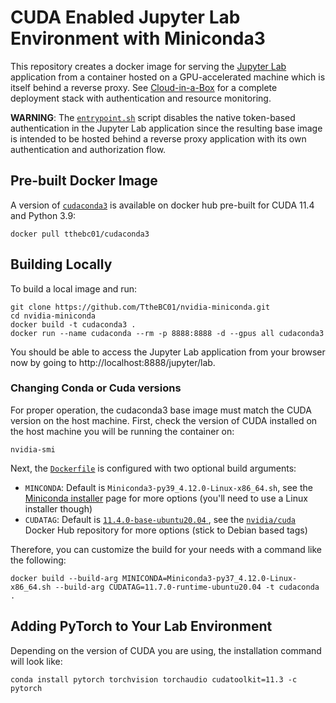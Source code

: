 # CUDA Enabled Jupyter Lab Environment with Miniconda3

This repository creates a docker image for serving the [Jupyter Lab](https://jupyter.org/) application from a container hosted on a GPU-accelerated machine which 
is itself behind a reverse proxy. See [Cloud-in-a-Box](https://github.com/TtheBC01/Cloud-in-a-Box) for a complete deployment stack with authentication and 
resource monitoring. 

**WARNING**: The [`entrypoint.sh`](/entrypoint.sh) script disables the native token-based authentication in the Jupyter Lab application since the resulting base image
is intended to be hosted behind a reverse proxy application with its own authentication and authorization flow. 

## Pre-built Docker Image

A version of [`cudaconda3`](https://hub.docker.com/r/tthebc01/cudaconda3) is available on docker hub pre-built for CUDA 11.4 and Python 3.9:

```shell
docker pull tthebc01/cudaconda3
```

## Building Locally

To build a local image and run:

```shell
git clone https://github.com/TtheBC01/nvidia-miniconda.git
cd nvidia-miniconda
docker build -t cudaconda3 .
docker run --name cudaconda --rm -p 8888:8888 -d --gpus all cudaconda3
```

You should be able to access the Jupyter Lab application from your browser now by going to http://localhost:8888/jupyter/lab.

### Changing Conda or Cuda versions

For proper operation, the cudaconda3 base image must match the CUDA version on the host machine. First, check the version of CUDA installed on 
the host machine you will be running the container on:

```shell
nvidia-smi
```

Next, the [`Dockerfile`](/Dockerfile) is configured with two optional build arguments:

- `MINCONDA`: Default is `Miniconda3-py39_4.12.0-Linux-x86_64.sh`, see the [Miniconda installer](https://docs.conda.io/en/latest/miniconda.html) page for more options (you'll need to use a Linux installer though)
- `CUDATAG`: Default is [`11.4.0-base-ubuntu20.04` ](https://hub.docker.com/layers/cuda/nvidia/cuda/11.4.0-runtime-ubuntu20.04/images/sha256-5411ed37888d37eb7567f218fd46495e6967f7a389109ba65a4db83e9e9fd8b1?context=explore), see the [`nvidia/cuda`](https://hub.docker.com/r/nvidia/cuda/tags) Docker Hub repository for more options (stick to Debian based tags)

Therefore, you can customize the build for your needs with a command like the following:

```shell
docker build --build-arg MINICONDA=Miniconda3-py37_4.12.0-Linux-x86_64.sh --build-arg CUDATAG=11.7.0-runtime-ubuntu20.04 -t cudaconda .
```

## Adding PyTorch to Your Lab Environment

Depending on the version of CUDA you are using, the installation command will look like:

```shell
conda install pytorch torchvision torchaudio cudatoolkit=11.3 -c pytorch
```